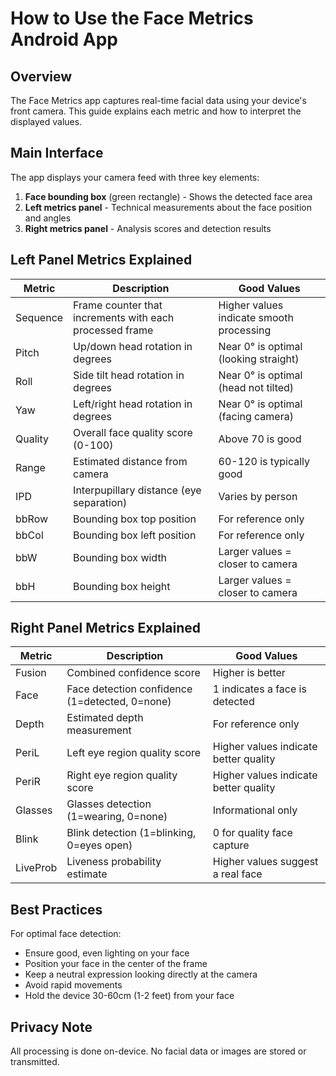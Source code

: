 # How to Use the Face Metrics Android App

## Overview

The Face Metrics app captures real-time facial data using your device's front camera. This guide explains each metric and how to interpret the displayed values.

## Main Interface

The app displays your camera feed with three key elements:
1. **Face bounding box** (green rectangle) - Shows the detected face area
2. **Left metrics panel** - Technical measurements about the face position and angles
3. **Right metrics panel** - Analysis scores and detection results

## Left Panel Metrics Explained

| Metric | Description | Good Values |
|--------|-------------|------------|
| Sequence | Frame counter that increments with each processed frame | Higher values indicate smooth processing |
| Pitch | Up/down head rotation in degrees | Near 0° is optimal (looking straight) |
| Roll | Side tilt head rotation in degrees | Near 0° is optimal (head not tilted) |
| Yaw | Left/right head rotation in degrees | Near 0° is optimal (facing camera) |
| Quality | Overall face quality score (0-100) | Above 70 is good |
| Range | Estimated distance from camera | 60-120 is typically good |
| IPD | Interpupillary distance (eye separation) | Varies by person |
| bbRow | Bounding box top position | For reference only |
| bbCol | Bounding box left position | For reference only |
| bbW | Bounding box width | Larger values = closer to camera |
| bbH | Bounding box height | Larger values = closer to camera |

## Right Panel Metrics Explained

| Metric | Description | Good Values |
|--------|-------------|------------|
| Fusion | Combined confidence score | Higher is better |
| Face | Face detection confidence (1=detected, 0=none) | 1 indicates a face is detected |
| Depth | Estimated depth measurement | For reference only |
| PeriL | Left eye region quality score | Higher values indicate better quality |
| PeriR | Right eye region quality score | Higher values indicate better quality |
| Glasses | Glasses detection (1=wearing, 0=none) | Informational only |
| Blink | Blink detection (1=blinking, 0=eyes open) | 0 for quality face capture |
| LiveProb | Liveness probability estimate | Higher values suggest a real face |

## Best Practices

For optimal face detection:
- Ensure good, even lighting on your face
- Position your face in the center of the frame
- Keep a neutral expression looking directly at the camera
- Avoid rapid movements
- Hold the device 30-60cm (1-2 feet) from your face

## Privacy Note

All processing is done on-device. No facial data or images are stored or transmitted.